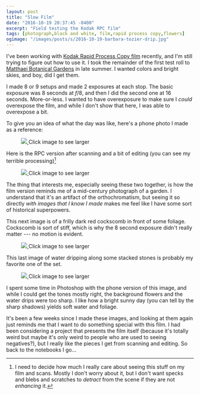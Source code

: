 ```yaml
---
layout: post
title: "Slow Film"
date: "2016-10-19 20:37:45 -0400"
excerpt: "Field testing the Kodak RPC film"
tags: [photograph,black and white, film,rapid process copy,flowers]
ogimage: "/images/posts/s/2016-10-19-barbara-tozier-drip.jpg"
---
```


I've been working with [Kodak Rapid Process Copy film](/kodak-rapid-process-copy-film/) recently, and I'm still trying to figure out how to use it. I took the remainder of the first test roll to [Matthaei Botanical Gardens](http://lsa.umich.edu/mbg/) in late summer. I wanted colors and bright skies, and boy, did I get them.

I made 8 or 9 setups and made 2 exposures at each stop. The basic exposure was 8 seconds at _f_/8, and then I did the second one at 16 seconds. More-or-less. I wanted to have overexposure to make sure I *could* overexpose the film, and while I don't show that here, I was able to overexpose a bit.

To give you an idea of what the day was like, here's a phone photo I made as a reference:

<figure class="image-s">
  <a href="/images/posts/l/2016-10-19-barbara-tozier-gate_ref.jpg" title="Gate (reference)">
    <img src="/images/posts/s/2016-10-19-barbara-tozier-gate_ref.jpg">
  </a>
    <span class="image-s-caption">Click image to see larger</span>
</figure>

Here is the RPC version after scanning and a bit of editing (you can see my terrible processing)[^process]

<figure class="image-s">
  <a href="/images/posts/l/2016-10-19-barbara-tozier-gate.jpg" title="Gate">
    <img src="/images/posts/s/2016-10-19-barbara-tozier-gate.jpg">
  </a>
    <span class="image-s-caption">Click image to see larger</span>
</figure>


[^process]: I need to decide how much I really care about seeing this stuff on my film and scans. Mostly I don't worry about it, but I don't want specks and blebs and scratches to *detract* from the scene if they are not *enhancing* it.

The thing that interests me, especially seeing these two together, is how the film version reminds me of a mid-century photograph of a garden. I understand that it's an artifact of the orthochromatism, but seeing it so directly *with images that I know I made* makes me feel like I have some sort of historical superpowers.

This next image is of a frilly dark red cockscomb in front of some foliage. Cockscomb is sort of stiff, which is why the 8 second exposure didn't really matter --- no motion is evident.

<figure class="image-s">
  <a href="/images/posts/l/2016-10-19-barbara-tozier-cockscomb.jpg" title="Cockscomb">
    <img src="/images/posts/s/2016-10-19-barbara-tozier-cockscomb.jpg">
  </a>
    <span class="image-s-caption">Click image to see larger</span>
</figure>

This last image of water dripping along some stacked stones is probably my favorite one of the set.

<figure class="image-s">
  <a href="/images/posts/l/2016-10-19-barbara-tozier-drip.jpg" title="Drip">
    <img src="/images/posts/s/2016-10-19-barbara-tozier-drip.jpg">
  </a>
    <span class="image-s-caption">Click image to see larger</span>
</figure>

I spent some time in Photoshop with the phone version of this image, and while I could get the tones mostly right, the background flowers and the water drips were too sharp. I like how a bright sunny day (you can tell by the sharp shadows) yields soft water and foliage.

It's been a few weeks since I made these images, and looking at them again just reminds me that I want to do something special with this film. I had been considering a project that presents the film itself (because it's totally weird but maybe it's only weird to people who are used to seeing negatives?), but I really like the pieces I get from scanning and editing. So back to the notebooks I go...
